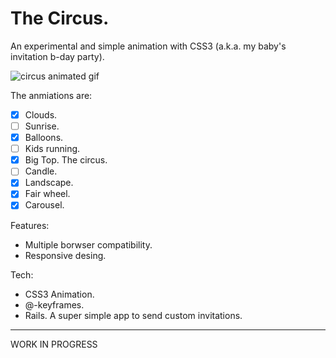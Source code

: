 # The Circus.

An experimental and simple animation with CSS3 (a.k.a. my baby's invitation b-day party).

![circus animated gif](http://h6c5.com/system/pictures/avatars/000/000/004/original/circus.gif?1426187751
)

The anmiations are: 

+ [x] Clouds.
+ [ ] Sunrise.
+ [x] Balloons. 
+ [ ] Kids running.
+ [x] Big Top. The circus.
+ [ ] Candle.
+ [x] Landscape.
+ [x] Fair wheel.
+ [x] Carousel. 

Features:
+ Multiple borwser compatibility.
+ Responsive desing.

Tech:
+ CSS3 Animation. 
+ @-keyframes. 
+ Rails. A super simple app to send custom invitations.

---

WORK IN PROGRESS
